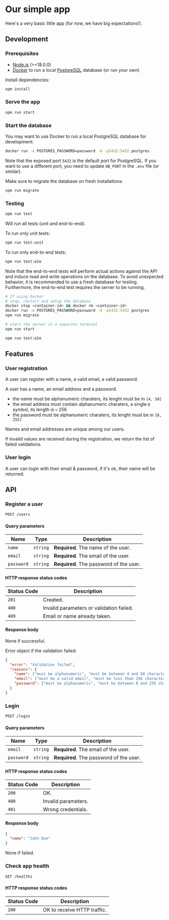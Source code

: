 # Our simple app

Here's a very basic little app (for now, we have big expectations!).

## Development

### Prerequisites

- [Node.js](https://nodejs.org/en/) (>=18.0.0)
- [Docker](https://www.docker.com/) to run a local [PostgreSQL](https://www.postgresql.org/) database (or run your own)

Install dependencies:

```bash
npm install
```

### Serve the app

```bash
npm run start
```

### Start the database

You may want to use Docker to run a local PostgreSQL database for development:

```bash
docker run -e POSTGRES_PASSWORD=password -d -p5432:5432 postgres
```

Note that the exposed port `5432` is the default port for PostgreSQL. If you want to use a different port, you need to update `DB_PORT` in the `.env` file (or similar).

Make sure to migrate the database on fresh installations:

```bash
npm run migrate
```

### Testing

```bash
npm run test
```

Will run all tests (unit and end-to-end).

To run only unit tests:

```bash
npm run test:unit
```

To run only end-to-end tests:

```bash
npm run test:e2e
```

Note that the end-to-end tests will perform actual actions against the API and induce read and write operations on the database. To avoid unexpected behavior, it is recommended to use a fresh database for testing. Furthermore, the end-to-end test requires the server to be running.

```bash
# If using Docker
# stop, restart and setup the database
docker stop <container-id> && docker rm <container-id>
docker run -e POSTGRES_PASSWORD=password -d -p5432:5432 postgres
npm run migrate

# start the server in a separate terminal
npm run start

npm run test:e2e
```

## Features

### User registration

A user can register with a name, a valid email, a valid password.

A user has a name, an email address and a password.

- the name must be alphanumeric charaters, its lenght must be in `[4, 50]`
- the email address must contain alphanumeric charaters, a single `@` symbol, its length is `<` 256
- the password must be alphanumeric charaters, its lenght must be in `[8, 255]`

Names and email addresses are unique among our users.

If invalid values are received during the registration, we return the list of failed validations.

### User login

A user can login with their email & password, if it's ok, their name will be returned.

## API

### Register a user

```bash
POST /users
```

#### Query parameters

| Name       | Type     | Description                             |
| ---------- | -------- | --------------------------------------- |
| `name`     | `string` | **Required**. The name of the user.     |
| `email`    | `string` | **Required**. The email of the user.    |
| `password` | `string` | **Required**. The password of the user. |

#### HTTP response status codes

| Status Code | Description                              |
| ----------- | ---------------------------------------- |
| `201`       | Created.                                 |
| `400`       | Invalid parameters or validation failed. |
| `409`       | Email or name already taken.             |

#### Response body

None if successful.

Error object if the validation failed:

```json
{
  "error": "Validation failed",
  "reasons": {
    "name": ["must be alphanumeric", "must be between 4 and 50 characters"],
    "email": ["must be a valid email", "must be less than 256 characters"],
    "password": ["must be alphanumeric", "must be between 8 and 255 characters"]
  }
}
```

### Login

```bash
POST /login
```

#### Query parameters

| Name       | Type     | Description                             |
| ---------- | -------- | --------------------------------------- |
| `email`    | `string` | **Required**. The email of the user.    |
| `password` | `string` | **Required**. The password of the user. |

#### HTTP response status codes

| Status Code | Description         |
| ----------- | ------------------- |
| `200`       | OK.                 |
| `400`       | Invalid parameters. |
| `401`       | Wrong credentials.  |

#### Response body

```json
{
  "name": "John Doe"
}
```

None if failed.

### Check app health

```bash
GET /healthz
```

#### HTTP response status codes

| Status Code | Description                 |
| ----------- | --------------------------- |
| `200`       | OK to receive HTTP traffic. |

